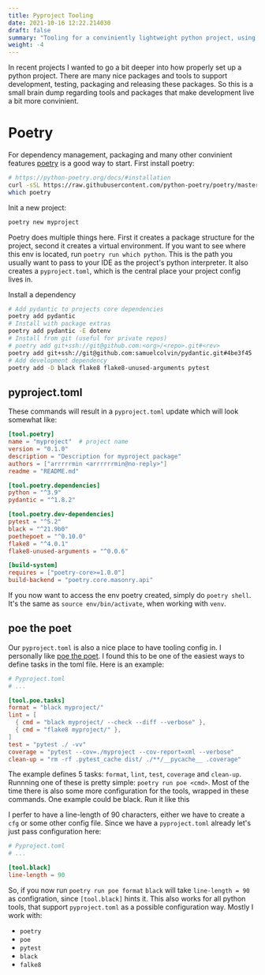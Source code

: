 ```yaml
---
title: Pyproject Tooling
date: 2021-10-16 12:22.214030
draft: false
summary: "Tooling for a conviniently lightweight python project, using pyproject.toml with some simple tools"
weight: -4
---
```


In recent projects I wanted to go a bit deeper into how properly set up a python project.
There are many nice packages and tools to support development, testing, packaging and
releasing these packages. So this is a small brain dump regarding tools and packages that
make development live a bit more convinient.

# Poetry

For dependency management, packaging and many other convinient features 
[poetry](https://python-poetry.org) is a good way to start. First install poetry:

````bash
# https://python-poetry.org/docs/#installation
curl -sSL https://raw.githubusercontent.com/python-poetry/poetry/master/get-poetry.py | python -
which poetry
````

Init a new project:
````bash
poetry new myproject
````
Poetry does multiple things here. First it creates a package structure for the project,
second it creates a virtual environment. If you want to see where this env is located, run
`poetry run which python`. This is the path you usually want to pass to your IDE as the 
project's python interpreter. It also creates a `pyproject.toml`, which is the central 
place your project config lives in.

Install a dependency
````bash
# Add pydantic to projects core dependencies 
poetry add pydantic
# Install with package extras
poetry add pydantic -E dotenv
# Install from git (useful for private repos)
# poetry add git+ssh://git@github.com:<org>/<repo>.git#<rev>
poetry add git+ssh://git@github.com:samuelcolvin/pydantic.git#4be3f45
# Add development dependency
poetry add -D black flake8 flake8-unused-arguments pytest
````

## pyproject.toml

These commands will result in a `pyproject.toml` update which will look somewhat like:

````toml
[tool.poetry]
name = "myproject"  # project name
version = "0.1.0"
description = "Description for myproject package"
authors = ["arrrrrmin <arrrrrrmin@no-reply>"]
readme = "README.md"

[tool.poetry.dependencies]
python = "^3.9"
pydantic = "^1.8.2"

[tool.poetry.dev-dependencies]
pytest = "^5.2"
black = "^21.9b0"
poethepoet = "^0.10.0"
flake8 = "^4.0.1"
flake8-unused-arguments = "^0.0.6"

[build-system]
requires = ["poetry-core>=1.0.0"]
build-backend = "poetry.core.masonry.api"
````

If you now want to access the env poetry created, simply do `poetry shell`. It's the same
as `source env/bin/activate`, when working with `venv`. 

## poe the poet

Our `pyproject.toml` is also a nice place to have tooling config in. I personally like
[poe the poet](https://pypi.org/project/poethepoet/). I found this to be one of the 
easiest ways to define tasks in the toml file. Here is an example:

````toml
# Pyproject.toml
# ...

[tool.poe.tasks]
format = "black myproject/"
lint = [
  { cmd = "black myproject/ --check --diff --verbose" },
  { cmd = "flake8 myproject/" },
]
test = "pytest ./ -vv"
coverage = "pytest --cov=./myproject --cov-report=xml --verbose"
clean-up = "rm -rf .pytest_cache dist/ ./**/__pycache__ .coverage"
````

The example defines 5 tasks: `format`, `lint`, `test`, `coverage` and `clean-up`. Runnning
one of these is pretty simple: `poetry run poe <cmd>`. Most of the time there is also some
more configuration for the tools, wrapped in these commands. One example could be black.
Run it like this


I perfer to have a line-length of 90 characters, either we have to create a `cfg` or some 
other config file. Since we have a `pyproject.toml` already let's just pass configuration 
here:

````toml
# Pyproject.toml
# ...

[tool.black]
line-length = 90
````

So, if you now run `poetry run poe format` `black` will take `line-length = 90` as 
configration, since `[tool.black]` hints it. This also works for all python tools, that
support `pyproject.toml` as a possible configuration way. Mostly I work with:
* `poetry`
* `poe`
* `pytest`
* `black`
* `falke8`






